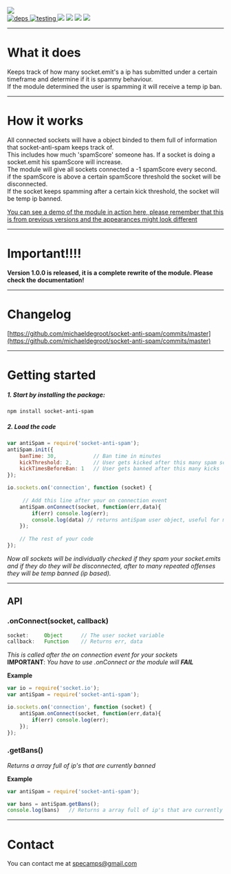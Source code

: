 [![](https://nodei.co/npm/socket-anti-spam.png?downloads=true&downloadRank=true&stars=true)](https://www.npmjs.com/package/socket-anti-spam)     
[![](https://david-dm.org/michaeldegroot/socket-anti-spam.svg "deps") ](https://david-dm.org/michaeldegroot/socket-anti-spam "david-dm")
[![](https://travis-ci.org/michaeldegroot/socket-anti-spam.svg?branch=master "testing") ](https://travis-ci.org/michaeldegroot/socket-anti-spam "travis-ci")
[![](https://coveralls.io/repos/michaeldegroot/socket-anti-spam/badge.svg?branch=master&service=github)](https://coveralls.io/github/michaeldegroot/socket-anti-spam?branch=master)
![](https://img.shields.io/badge/Node-%3E%3D0.10-green.svg)
![](https://img.shields.io/npm/dt/socket-anti-spam.svg)
![](https://img.shields.io/npm/l/express.svg)
___
# What it does

Keeps track of how many socket.emit's a ip has submitted under a certain timeframe and determine if it is spammy behaviour.  
If the module determined the user is spamming it will receive a temp ip ban. 


___
# How it works
All connected sockets will have a object binded to them full of information that socket-anti-spam keeps track of.   
This includes how much 'spamScore' someone has. If a socket is doing a socket.emit his spamScore will increase.   
The module will give all sockets connected a -1 spamScore every second.  
if the spamScore is above a certain spamScore threshold the socket will be disconnected.   
If the socket keeps spamming after a certain kick threshold, the socket will be temp ip banned.



[You can see a demo of the module in action here, please remember that this is from previous versions and the appearances might look different](https://bitbucket.org/repo/kR4677/images/1013607973-socketspam.gif)
___
# Important!!!!
__Version 1.0.0 is released, it is a complete rewrite of the module. Please check the documentation!__

___
# Changelog


[https://github.com/michaeldegroot/socket-anti-spam/commits/master](https://github.com/michaeldegroot/socket-anti-spam/commits/master)
___
#  Getting started

##### 1. Start by installing the package:
    npm install socket-anti-spam

##### 2. Load the code
```javascript
var antiSpam = require('socket-anti-spam');
antiSpam.init({
    banTime: 30,            // Ban time in minutes
    kickThreshold: 2,       // User gets kicked after this many spam score
    kickTimesBeforeBan: 1   // User gets banned after this many kicks
});

io.sockets.on('connection', function (socket) {
    
     // Add this line after your on connection event
    antiSpam.onConnect(socket, function(err,data){
        if(err) console.log(err);
        console.log(data) // returns antiSpam user object, useful for more information
    });
    
    // The rest of your code
});
````
_Now all sockets will be individually checked if they spam your socket.emits and if they do they will be disconnected, after to many repeated offenses they will be temp banned (ip based)._
___
## API

###  .onConnect(socket, callback)
```js
socket:     Object      // The user socket variable
callback:   Function    // Returns err, data
```
_This is called after the on connection event for your sockets_  
__IMPORTANT__: _You have to use .onConnect or the module will __FAIL___

__Example__

````js
var io = require('socket.io');
var antiSpam = require('socket-anti-spam');

io.sockets.on('connection', function (socket) {
	antiSpam.onConnect(socket, function(err,data){
        if(err) console.log(err);
    });
});
````

###  .getBans()
_Returns a array full of ip's that are currently banned_  

__Example__

````js
var antiSpam = require('socket-anti-spam');

var bans = antiSpam.getBans();
console.log(bans)   // Returns a array full of ip's that are currently banned
````

___
# Contact  
You can contact me at specamps@gmail.com